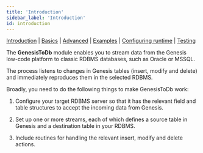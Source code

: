 ```yaml
---
title: 'Introduction'
sidebar_label: 'Introduction'
id: introduction
---
```


[Introduction](/server/integration/database-streaming-out/introduction)  | [Basics](/server/integration/database-streaming-out/basics) | [Advanced](/server/integration/database-streaming-out/advanced) | [Examples](/server/integration/database-streaming-out/examples) | [Configuring runtime](/server/integration/database-streaming-out/configuring-runtime) | [Testing](/server/integration/database-streaming-out/testing)

The **GenesisToDb** module enables you to stream data from the Genesis low-code platform to classic RDBMS databases, such as Oracle or MSSQL.

The process listens to changes in Genesis tables (insert, modify and delete) and immediately reproduces them in the selected RDBMS.

Broadly, you need to do the following things to make GenesisToDb work:

1. Configure your target RDBMS server so that it has the relevant field and table structures to accept the incoming data from Genesis.

2. Set up one or more streams, each of which defines a source table in Genesis and a destination table in your RDBMS.

3. Include routines for handling the relevant insert, modify and delete actions.